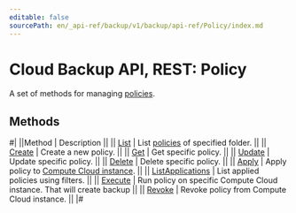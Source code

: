```yaml
---
editable: false
sourcePath: en/_api-ref/backup/v1/backup/api-ref/Policy/index.md
---
```


# Cloud Backup API, REST: Policy

A set of methods for managing [policies](/docs/backup/concepts/policy).

## Methods

#|
||Method | Description ||
|| [List](list.md) | List [policies](/docs/backup/concepts/policy) of specified folder. ||
|| [Create](create.md) | Create a new policy. ||
|| [Get](get.md) | Get specific policy. ||
|| [Update](update.md) | Update specific policy. ||
|| [Delete](delete.md) | Delete specific policy. ||
|| [Apply](apply.md) | Apply policy to [Compute Cloud instance](/docs/backup/concepts/vm-connection#os). ||
|| [ListApplications](listApplications.md) | List applied policies using filters. ||
|| [Execute](execute.md) | Run policy on specific Compute Cloud instance. That will create backup ||
|| [Revoke](revoke.md) | Revoke policy from Compute Cloud instance. ||
|#